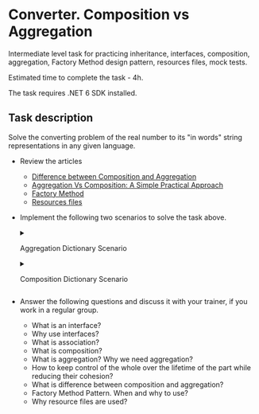 # Converter. Composition vs Aggregation

Intermediate level task for practicing inheritance, interfaces, composition, aggregation, Factory Method design pattern, resources files, mock tests.

Estimated time to complete the task - 4h.

The task requires .NET 6 SDK installed.

## Task description

Solve the converting problem of the real number to its "in words" string representations in any given language. 

- Review the articles
    - [Difference between Composition and Aggregation](https://www.c-sharpcorner.com/article/difference-between-composition-and-aggregation/)
    - [Aggregation Vs Composition: A Simple Practical Approach](https://www.c-sharpcorner.com/UploadFile/97fc7a/aggregation-vs-composition-a-simple-practical-approach/)
    - [Factory Method](https://refactoring.guru/design-patterns/factory-method)
    - [Resources files](https://docs.microsoft.com/en-us/dotnet/core/extensions/work-with-resx-files-programmatically)

- Implement the following two scenarios to solve the task above.


    <details>
    <summary>

    Aggregation Dictionary Scenario

    </summary>

    1. Implement [Converter](ConverterDictionaryAggregation/Converter.cs) class whose `Convert` method converts real number to its "in words" string representations in any given language.     
        **Requirement**: The `Convert` method of the `Converter` class uses the object of the `CharsDictionary` class, that is passed from outside as a mandatory dependency.

    1. Implement [EnglishCharsDictionaryFactory](EnglishDictionaryFactory/EnglishCharsDictionaryFactory.cs) class that presents the dictionary of chars correspondences of the number to their word analogs in german.

    1. Implement [GermanCharsDictionaryFactory](GermanDictionaryFactory/GermanCharsDictionaryFactory.cs) class that presents the dictionary of chars correspondences of the number to their word analogs in english.

    1. Implement [RussianCharsDictionaryFactory](RussianDictionaryFactory/RussianCharsDictionaryFactory.cs) class that presents the dictionary of chars correspondences of the number to their word analogs in russian.

    1. Run [unit tests](ConverterCompositionAndAggregation.Tests/TransformerDictionaryAggregation/ConverterAggregationTests.cs).
    </details>

    <details>
    <summary>

    Composition Dictionary Scenario

    </summary> 

    1. Implement [Converter](ConverterDictionaryComposition/Converter.cs) class whose `Convert` method converts real number to its "in words" string representation in any given language.     
        **Requirement**: The `Converter` class should be manage the lifetime of the `Charts Dictionary` class object, but do it with an additional abstraction, the factory class.   
        Use for the solution following type system:
        - [Сharacter](ConverterDictionaryComposition/Сharacter.cs) enum consists of a set of words for all characters that a real number can contains.
        - [CharsDictionary](ConverterDictionaryComposition/CharsDictionary.cs) class presents the dictionary of correspondences of the number characters to their word analogs in given language. 
        - [ICharsDictionaryFactory](ConverterDictionaryComposition/ICharsDictionaryFactory.cs) interface presents the factory of dictionary of the chars correspondences to their word analogs in given language.

    1. Implement [ResourceCharsDictionaryFactory](ResourcesDictionaryFactory/ResourceCharsDictionaryFactory.cs) class that presents the dictionary of chars correspondences of the number to their word analogs in several languages (english, german, russian). 
        - To support several languages use [resources files](https://docs.microsoft.com/en-us/dotnet/core/extensions/work-with-resx-files-programmatically).
        - Study generated code of the [Dictionary.Designer](ResourcesDictionaryFactory/Resources/Dictionary.Designer.cs) file.
        - Add resources files to [Resources](ResourcesDictionaryFactory/Resources) folder if it necessary.
        - Fill the contents of the resource files according to the specific language.

    1. Run [unit и mock tests](ConverterCompositionAndAggregation.Tests/TransformerDictionaryComposition/ConverterCompositionTests.cs)

    </details>

- Answer the following questions and discuss it with your trainer, if you work in a regular group.  
    - What is an interface?
    - Why use interfaces?
    - What is association?
    - What is composition? 
    - What is aggregation? Why we need aggregation?
    - How to keep control of the whole over the lifetime of the part while reducing their cohesion?
    - What is difference between composition and aggregation?
    - Factory Method Pattern. When and why to use?
    - Why resource files are used?
